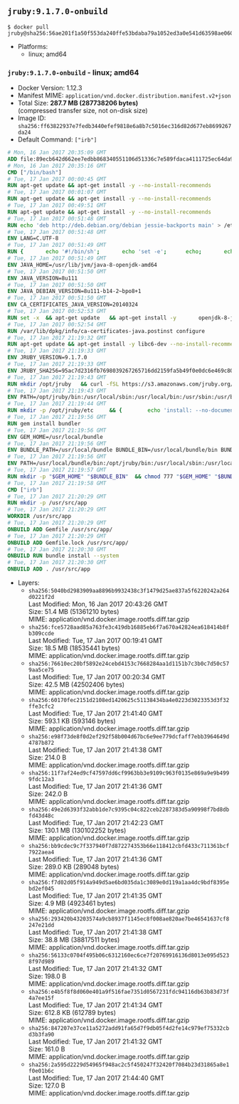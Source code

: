 ## `jruby:9.1.7.0-onbuild`

```console
$ docker pull jruby@sha256:56ae201f1a50f553da240ffe53bdaba79a1052ed3a0e541d63598ae060a8a9a3
```

-	Platforms:
	-	linux; amd64

### `jruby:9.1.7.0-onbuild` - linux; amd64

-	Docker Version: 1.12.3
-	Manifest MIME: `application/vnd.docker.distribution.manifest.v2+json`
-	Total Size: **287.7 MB (287738206 bytes)**  
	(compressed transfer size, not on-disk size)
-	Image ID: `sha256:ff63822937e7fedb3440efef9818e6a8b7c5016ec316d82d677eb8699267da24`
-	Default Command: `["irb"]`

```dockerfile
# Mon, 16 Jan 2017 20:35:09 GMT
ADD file:89ecb642d662ee7edbb868340551106d51336c7e589fdaca4111725ec64da957 in / 
# Mon, 16 Jan 2017 20:35:16 GMT
CMD ["/bin/bash"]
# Tue, 17 Jan 2017 00:00:45 GMT
RUN apt-get update && apt-get install -y --no-install-recommends 		ca-certificates 		curl 		wget 	&& rm -rf /var/lib/apt/lists/*
# Tue, 17 Jan 2017 00:01:07 GMT
RUN apt-get update && apt-get install -y --no-install-recommends 		bzr 		git 		mercurial 		openssh-client 		subversion 				procps 	&& rm -rf /var/lib/apt/lists/*
# Tue, 17 Jan 2017 00:49:51 GMT
RUN apt-get update && apt-get install -y --no-install-recommends 		bzip2 		unzip 		xz-utils 	&& rm -rf /var/lib/apt/lists/*
# Tue, 17 Jan 2017 00:51:48 GMT
RUN echo 'deb http://deb.debian.org/debian jessie-backports main' > /etc/apt/sources.list.d/jessie-backports.list
# Tue, 17 Jan 2017 00:51:48 GMT
ENV LANG=C.UTF-8
# Tue, 17 Jan 2017 00:51:49 GMT
RUN { 		echo '#!/bin/sh'; 		echo 'set -e'; 		echo; 		echo 'dirname "$(dirname "$(readlink -f "$(which javac || which java)")")"'; 	} > /usr/local/bin/docker-java-home 	&& chmod +x /usr/local/bin/docker-java-home
# Tue, 17 Jan 2017 00:51:49 GMT
ENV JAVA_HOME=/usr/lib/jvm/java-8-openjdk-amd64
# Tue, 17 Jan 2017 00:51:50 GMT
ENV JAVA_VERSION=8u111
# Tue, 17 Jan 2017 00:51:50 GMT
ENV JAVA_DEBIAN_VERSION=8u111-b14-2~bpo8+1
# Tue, 17 Jan 2017 00:51:50 GMT
ENV CA_CERTIFICATES_JAVA_VERSION=20140324
# Tue, 17 Jan 2017 00:52:53 GMT
RUN set -x 	&& apt-get update 	&& apt-get install -y 		openjdk-8-jdk="$JAVA_DEBIAN_VERSION" 		ca-certificates-java="$CA_CERTIFICATES_JAVA_VERSION" 	&& rm -rf /var/lib/apt/lists/* 	&& [ "$JAVA_HOME" = "$(docker-java-home)" ]
# Tue, 17 Jan 2017 00:52:54 GMT
RUN /var/lib/dpkg/info/ca-certificates-java.postinst configure
# Tue, 17 Jan 2017 21:19:32 GMT
RUN apt-get update && apt-get install -y libc6-dev --no-install-recommends && rm -rf /var/lib/apt/lists/*
# Tue, 17 Jan 2017 21:19:33 GMT
ENV JRUBY_VERSION=9.1.7.0
# Tue, 17 Jan 2017 21:19:33 GMT
ENV JRUBY_SHA256=95ac7d2316fb7698039267265716dd2159fa5b49f0e0dc6e469c80ad59072926
# Tue, 17 Jan 2017 21:19:43 GMT
RUN mkdir /opt/jruby   && curl -fSL https://s3.amazonaws.com/jruby.org/downloads/${JRUBY_VERSION}/jruby-bin-${JRUBY_VERSION}.tar.gz -o /tmp/jruby.tar.gz   && echo "$JRUBY_SHA256 /tmp/jruby.tar.gz" | sha256sum -c -   && tar -zx --strip-components=1 -f /tmp/jruby.tar.gz -C /opt/jruby   && rm /tmp/jruby.tar.gz   && update-alternatives --install /usr/local/bin/ruby ruby /opt/jruby/bin/jruby 1
# Tue, 17 Jan 2017 21:19:43 GMT
ENV PATH=/opt/jruby/bin:/usr/local/sbin:/usr/local/bin:/usr/sbin:/usr/bin:/sbin:/bin
# Tue, 17 Jan 2017 21:19:44 GMT
RUN mkdir -p /opt/jruby/etc 	&& { 		echo 'install: --no-document'; 		echo 'update: --no-document'; 	} >> /opt/jruby/etc/gemrc
# Tue, 17 Jan 2017 21:19:56 GMT
RUN gem install bundler
# Tue, 17 Jan 2017 21:19:56 GMT
ENV GEM_HOME=/usr/local/bundle
# Tue, 17 Jan 2017 21:19:56 GMT
ENV BUNDLE_PATH=/usr/local/bundle BUNDLE_BIN=/usr/local/bundle/bin BUNDLE_SILENCE_ROOT_WARNING=1 BUNDLE_APP_CONFIG=/usr/local/bundle
# Tue, 17 Jan 2017 21:19:56 GMT
ENV PATH=/usr/local/bundle/bin:/opt/jruby/bin:/usr/local/sbin:/usr/local/bin:/usr/sbin:/usr/bin:/sbin:/bin
# Tue, 17 Jan 2017 21:19:57 GMT
RUN mkdir -p "$GEM_HOME" "$BUNDLE_BIN" 	&& chmod 777 "$GEM_HOME" "$BUNDLE_BIN"
# Tue, 17 Jan 2017 21:19:58 GMT
CMD ["irb"]
# Tue, 17 Jan 2017 21:20:29 GMT
RUN mkdir -p /usr/src/app
# Tue, 17 Jan 2017 21:20:29 GMT
WORKDIR /usr/src/app
# Tue, 17 Jan 2017 21:20:29 GMT
ONBUILD ADD Gemfile /usr/src/app/
# Tue, 17 Jan 2017 21:20:29 GMT
ONBUILD ADD Gemfile.lock /usr/src/app/
# Tue, 17 Jan 2017 21:20:30 GMT
ONBUILD RUN bundle install --system
# Tue, 17 Jan 2017 21:20:30 GMT
ONBUILD ADD . /usr/src/app
```

-	Layers:
	-	`sha256:5040bd2983909aa8896b9932438c3f1479d25ae837a5f6220242a264d0221f2d`  
		Last Modified: Mon, 16 Jan 2017 20:43:26 GMT  
		Size: 51.4 MB (51361210 bytes)  
		MIME: application/vnd.docker.image.rootfs.diff.tar.gzip
	-	`sha256:fce5728aad85a763fe3c419db16885eb6f7a670a42824ea618414b8fb309ccde`  
		Last Modified: Tue, 17 Jan 2017 00:19:41 GMT  
		Size: 18.5 MB (18535441 bytes)  
		MIME: application/vnd.docker.image.rootfs.diff.tar.gzip
	-	`sha256:76610ec20bf5892e24cebd4153c7668284aa1d1151b7c3b0c7d50c579aa5ce75`  
		Last Modified: Tue, 17 Jan 2017 00:20:34 GMT  
		Size: 42.5 MB (42502406 bytes)  
		MIME: application/vnd.docker.image.rootfs.diff.tar.gzip
	-	`sha256:60170fec2151d2108ed1420625c51138434ba4e0223d3023353d3f32ffe3cfc2`  
		Last Modified: Tue, 17 Jan 2017 21:41:40 GMT  
		Size: 593.1 KB (593146 bytes)  
		MIME: application/vnd.docker.image.rootfs.diff.tar.gzip
	-	`sha256:e98f73de8f0d2ef292f58b004d67bc6e9ee779dcfaff7ebb3964649d4787b872`  
		Last Modified: Tue, 17 Jan 2017 21:41:38 GMT  
		Size: 214.0 B  
		MIME: application/vnd.docker.image.rootfs.diff.tar.gzip
	-	`sha256:11f7af24ed9cf47597dd6cf9963bb3e9109c963f0135e869a9e9b4999fdc12a3`  
		Last Modified: Tue, 17 Jan 2017 21:41:36 GMT  
		Size: 242.0 B  
		MIME: application/vnd.docker.image.rootfs.diff.tar.gzip
	-	`sha256:49e2d6393f32abb1de7c9395c04c822ceb2287383d5a90998f7bd8dbfd43d48c`  
		Last Modified: Tue, 17 Jan 2017 21:42:23 GMT  
		Size: 130.1 MB (130102252 bytes)  
		MIME: application/vnd.docker.image.rootfs.diff.tar.gzip
	-	`sha256:bb9cdec9c7f337940f7d872274353b66e118412cbfd433c711361bcf7922aea4`  
		Last Modified: Tue, 17 Jan 2017 21:41:36 GMT  
		Size: 289.0 KB (289048 bytes)  
		MIME: application/vnd.docker.image.rootfs.diff.tar.gzip
	-	`sha256:f7d02d05f914a949d5ae6bd035da1c3089e0d119a1aa4dc9bdf8395ebd2ef045`  
		Last Modified: Tue, 17 Jan 2017 21:41:35 GMT  
		Size: 4.9 MB (4923461 bytes)  
		MIME: application/vnd.docker.image.rootfs.diff.tar.gzip
	-	`sha256:293420b43203574a9cb8937f1145ec8f008ae820ae7be46541637cf8247e21dd`  
		Last Modified: Tue, 17 Jan 2017 21:41:38 GMT  
		Size: 38.8 MB (38817511 bytes)  
		MIME: application/vnd.docker.image.rootfs.diff.tar.gzip
	-	`sha256:56133c0704f495b06c6312160ec6ce7f20769916136d8013e095d5238f97d989`  
		Last Modified: Tue, 17 Jan 2017 21:41:32 GMT  
		Size: 198.0 B  
		MIME: application/vnd.docker.image.rootfs.diff.tar.gzip
	-	`sha256:e4b5f8f8d060e401a9f516fae7351d0567231fdc94116db63b83d73f4a7ee15f`  
		Last Modified: Tue, 17 Jan 2017 21:41:34 GMT  
		Size: 612.8 KB (612789 bytes)  
		MIME: application/vnd.docker.image.rootfs.diff.tar.gzip
	-	`sha256:847207e37ce11a5272add91fa65d7f9db05f4d2fe14c979ef75332cbd3b3fa90`  
		Last Modified: Tue, 17 Jan 2017 21:41:32 GMT  
		Size: 161.0 B  
		MIME: application/vnd.docker.image.rootfs.diff.tar.gzip
	-	`sha256:2a595d2229d54965f948ac2c5f450247f32420f7084b23d31865a8e1f0e01b6c`  
		Last Modified: Tue, 17 Jan 2017 21:44:40 GMT  
		Size: 127.0 B  
		MIME: application/vnd.docker.image.rootfs.diff.tar.gzip
